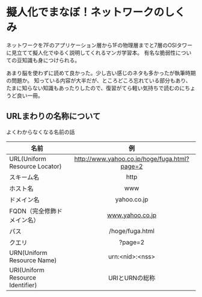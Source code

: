# 擬人化でまなぼ！ネットワークのしくみ

ネットワークを7Fのアプリケーション層から1Fの物理層までと7層のOSIタワーに見立てて擬人化でゆるく説明してくれるマンガ学習本。
有名な脆弱性についての豆知識も身につけられる。

あまり脳を使わずに読めて良かった。少し古い感じのネタも多かったが執筆時期の問題か。
知っている内容が大半だが、ところどころ忘れている部分もあり、たまに知らない知識もあったりしたので、復習がてら軽い気持ちで読むのにちょうど良い一冊。

## URLまわりの名称について

よくわからなくなる名前の話

| 名前  | 例 |
| ------------- |:-------------:|
| URL(Uniform Resource Locator)     | http://www.yahoo.co.jp/hoge/fuga.html?page=2     |
| スキーム名                        | http     |
| ホスト名                          | www     |
| ドメイン名                        | yahoo.co.jp     |
| FQDN（完全修飾ドメイン名）        | www.yahoo.co.jp     |
| パス                              | /hoge/fuga.html |
| クエリ                            | ?page=2 |
| URN(Uniform Resource Name)        | urn:\<nid\>:\<nss\> |
| URI(Uniform Resource Identifier)  | URIとURNの総称 |


